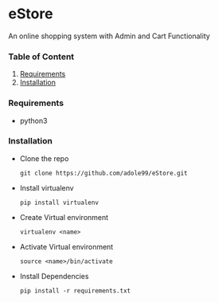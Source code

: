 # eStore

An online shopping system with Admin and Cart Functionality

### Table of Content

1. [Requirements](#Requirements)
2. [Installation](#Installation)

### Requirements

- python3

### Installation

- Clone the repo

	`git clone https://github.com/adole99/eStore.git`

- Install virtualenv

	`pip install virtualenv`

- Create Virtual environment

	`virtualenv <name>`

- Activate Virtual environment

	`source <name>/bin/activate`

- Install Dependencies
	
	`pip install -r requirements.txt`
